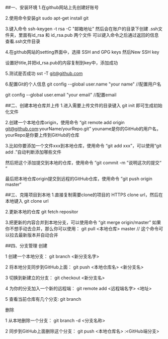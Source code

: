 ##一、安装环境
1.在github网站上先创建好账号

2.使用命令安装git
sudo apt-get install git

3.键入命令 
ssh-keygen -t rsa -C "邮箱地址"
然后会在账户的目录下创建 .ssh文件夹，里面有id_rsa 和 id_rsa.pub 两个文件
可以键入命令之后通过返回的信息 查看.ssh文件目录

4.在github网站的setting界面中，选择
SSH and GPG keys 
然后New SSH key

设置好title,并把id_rsa.pub的内容复制到key中，添加成功

5.测试是否成功
sst -T git@github.com

6.配置Git的个人信息
git config --global user.name "your name" //配置用户名

git config --global user.email "your email" //配置email 

##二、创建本地仓库并上传
1.进入需要上传文件的目录键入
git init
即可生成初始化文件

2.创建一个本地仓库origin，使用命令 “git remote add origin git@github.com:yourName/yourRepo.git”
youname是你的GitHub的用户名，yourRepo是你要上传到GitHub的仓库

3.比如你要添加一个文件xxx到本地仓库，使用命令 “git add xxx”，可以使用“git add .”自动判断添加哪些文件

然后把这个添加提交到本地的仓库，使用命令 ”git commit -m ”说明这次的提交“ “

最后把本地仓库origin提交到远程的GitHub仓库，使用命令 ”git push origin master“

##三、克隆项目到本地
1.直接复制需要clone的项目的  HTTPS clone url，然后在本地键入
git clone url

2.更新本地的仓库
git fetch repositor

3.把更新的内容合并到本地分支，可以使用命令 “git merge origin/master”
如果你不想手动去合并，那么你可以使用： git pull <本地仓库> master // 这个命令可以拉去最新版本并自动合并

##四、分支管理
创建

1 创建一个本地分支： git branch <新分支名字>

2 将本地分支同步到GitHub上面： git push <本地仓库名> <新分支名>

3 切换到新建立的分支： git checkout <新分支名>

4 为你的分支加入一个新的远程端： git remote add <远程端名字> <地址>

5 查看当前仓库有几个分支: git branch

删除

1 从本地删除一个分支： git branch -d <分支名称>

2 同步到GitHub上面删除这个分支： git push <本地仓库名> :<GitHub端分支>

